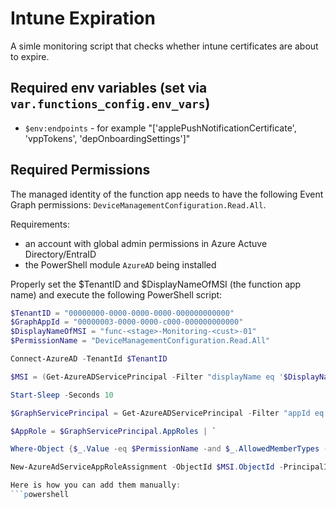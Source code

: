 # Intune Expiration

A simle monitoring script that checks whether intune certificates are about to expire.

## Required env variables (set via `var.functions_config.env_vars`)
- `$env:endpoints` - for example "['applePushNotificationCertificate',   'vppTokens',   'depOnboardingSettings']"

## Required Permissions
The managed identity of the function app needs to have the following Event Graph permissions:
`DeviceManagementConfiguration.Read.All`.

Requirements:
- an account with global admin permissions in Azure Actuve Directory/EntraID
- the PowerShell module `AzureAD` being installed

Properly set the $TenantID and $DisplayNameOfMSI (the function app name)
and execute the following PowerShell script:

```powershell
$TenantID = "00000000-0000-0000-0000-000000000000"
$GraphAppId = "00000003-0000-0000-c000-000000000000"
$DisplayNameOfMSI = "func-<stage>-Monitoring-<cust>-01"
$PermissionName = "DeviceManagementConfiguration.Read.All"

Connect-AzureAD -TenantId $TenantID

$MSI = (Get-AzureADServicePrincipal -Filter "displayName eq '$DisplayNameOfMSI'")

Start-Sleep -Seconds 10

$GraphServicePrincipal = Get-AzureADServicePrincipal -Filter "appId eq '$GraphAppId'"

$AppRole = $GraphServicePrincipal.AppRoles | `

Where-Object {$_.Value -eq $PermissionName -and $_.AllowedMemberTypes -contains "Application"}

New-AzureAdServiceAppRoleAssignment -ObjectId $MSI.ObjectId -PrincipalId $MSI.ObjectId -ResourceId $GraphServicePrincipal.ObjectId -Id $AppRole.Id

Here is how you can add them manually:
```powershell
